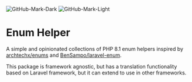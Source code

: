 ![GitHub-Mark-Dark](https://banners.beyondco.de/Enum%20Helper.png?theme=light&packageManager=composer+require&packageName=datomatic%2Fenum-helper&pattern=deathStar&style=style_1&description=Simple+opinionated+collection+of+PHP+8.1+enum+helpers&md=1&showWatermark=0&fontSize=100px&images=view-list#gh-light-mode-only)
![GitHub-Mark-Light](https://banners.beyondco.de/Enum%20Helper.png?theme=dark&packageManager=composer+require&packageName=datomatic%2Fenum-helper&pattern=deathStar&style=style_1&description=Simple+opinionated+collection+of+PHP+8.1+enum+helpers&md=1&showWatermark=0&fontSize=100px&images=view-list#gh-dark-mode-only)

# Enum Helper
A simple and opinionated collections of PHP 8.1 enum helpers inspired by [archtechx/enums](https://github.com/archtechx/enums) and [BenSampo/laravel-enum](https://github.com/BenSampo/laravel-enum).

This package is framework agnostic, but has a translation functionality based on Laravel framework, but it can extend to use in other frameworks.
